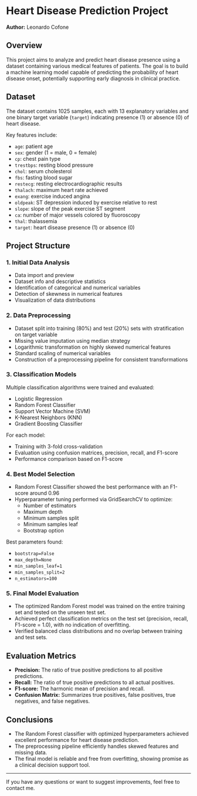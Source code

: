 # Heart Disease Prediction Project

**Author:** Leonardo Cofone

## Overview

This project aims to analyze and predict heart disease presence using a dataset containing various medical features of patients. The goal is to build a machine learning model capable of predicting the probability of heart disease onset, potentially supporting early diagnosis in clinical practice.

## Dataset

The dataset contains 1025 samples, each with 13 explanatory variables and one binary target variable (`target`) indicating presence (1) or absence (0) of heart disease.

Key features include:
- `age`: patient age
- `sex`: gender (1 = male, 0 = female)
- `cp`: chest pain type
- `trestbps`: resting blood pressure
- `chol`: serum cholesterol
- `fbs`: fasting blood sugar
- `restecg`: resting electrocardiographic results
- `thalach`: maximum heart rate achieved
- `exang`: exercise induced angina
- `oldpeak`: ST depression induced by exercise relative to rest
- `slope`: slope of the peak exercise ST segment
- `ca`: number of major vessels colored by fluoroscopy
- `thal`: thalassemia
- `target`: heart disease presence (1) or absence (0)


## Project Structure

### 1. Initial Data Analysis

- Data import and preview
- Dataset info and descriptive statistics
- Identification of categorical and numerical variables
- Detection of skewness in numerical features
- Visualization of data distributions

### 2. Data Preprocessing

- Dataset split into training (80%) and test (20%) sets with stratification on target variable
- Missing value imputation using median strategy
- Logarithmic transformation on highly skewed numerical features
- Standard scaling of numerical variables
- Construction of a preprocessing pipeline for consistent transformations

### 3. Classification Models

Multiple classification algorithms were trained and evaluated:

- Logistic Regression
- Random Forest Classifier
- Support Vector Machine (SVM)
- K-Nearest Neighbors (KNN)
- Gradient Boosting Classifier

For each model:

- Training with 3-fold cross-validation
- Evaluation using confusion matrices, precision, recall, and F1-score
- Performance comparison based on F1-score

### 4. Best Model Selection

- Random Forest Classifier showed the best performance with an F1-score around 0.96
- Hyperparameter tuning performed via GridSearchCV to optimize:
  - Number of estimators
  - Maximum depth
  - Minimum samples split
  - Minimum samples leaf
  - Bootstrap option

Best parameters found:
- `bootstrap=False`
- `max_depth=None`
- `min_samples_leaf=1`
- `min_samples_split=2`
- `n_estimators=100`

### 5. Final Model Evaluation

- The optimized Random Forest model was trained on the entire training set and tested on the unseen test set.
- Achieved perfect classification metrics on the test set (precision, recall, F1-score = 1.0), with no indication of overfitting.
- Verified balanced class distributions and no overlap between training and test sets.


## Evaluation Metrics

- **Precision:** The ratio of true positive predictions to all positive predictions.
- **Recall:** The ratio of true positive predictions to all actual positives.
- **F1-score:** The harmonic mean of precision and recall.
- **Confusion Matrix:** Summarizes true positives, false positives, true negatives, and false negatives.

## Conclusions

- The Random Forest classifier with optimized hyperparameters achieved excellent performance for heart disease prediction.
- The preprocessing pipeline efficiently handles skewed features and missing data.
- The final model is reliable and free from overfitting, showing promise as a clinical decision support tool.

---

If you have any questions or want to suggest improvements, feel free to contact me.

